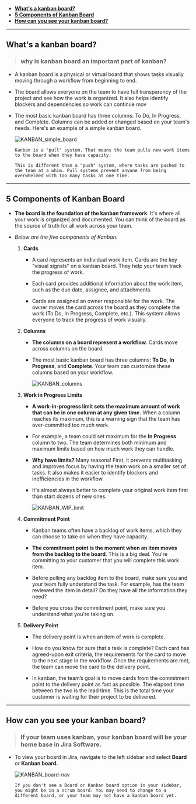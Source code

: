 - [**What's a kanban board?**](#whats-a-kanban-board)
- [**5 Components of Kanban Board**](#5-components-of-kanban-board)
- [**How can you see your kanban board?**](#how-can-you-see-your-kanban-board)

---

## **What's a kanban board?**

> ### **why is kanban board an important part of kanban?**
    
- A kanban board  is a physical or virtual board that shows tasks visually moving through a workflow from beginning to end.

- The board allows everyone on the team to have full transparency of the project and see how the work is organized. It also helps identify blockers and dependencies so work can continue mov

- The most basic kanban board has three columns: To Do, In Progress, and Complete. Columns can be added or changed based on your team's needs. Here's an example of a simple kanban board.

    ![KANBAN_simple_board](../assets/KANBAN_simple_board.gif)

    ```shell
    Kanban is a "pull" system. That means the team pulls new work items to the board when they have capacity. 

    This is different than a "push" system, where tasks are pushed to the team at a whim. Pull systems prevent anyone from being overwhelmed with too many tasks at one time.
    ```

---

## **5 Components of Kanban Board**

- **The board is the foundation of the kanban framework**. It's where all your work is organized and documented. You can think of the board as the source of truth for all work across your team.

- _Below are the five components of Kanban:_
  
  1. **Cards**
     
     - A  card  represents an individual work item. Cards are the key "visual 
     signals" on a kanban board. They help your team track the progress of work.
     
     - Each card provides additional information about the work item, such as the due date, assignee, and attachments.
     
     - Cards are assigned an owner responsible for the work. The owner moves the card across the board as they complete the work (To Do, In Progress, Complete, etc.). 
     This system allows everyone to track the progress of work visually.

  2. **Columns**

     - **The  columns  on a board represent a workflow**. Cards move across columns on the board.

     - The most basic kanban board has three columns: **To Do**, **In Progress**, and **Complete**. Your team can customize these columns based on your workflow.
       
       ![KANBAN_columns](../assets/KANBAN_columns.gif)

  3. **Work in Progress Limits**
     
     - **A  work-in-progress  limit sets the maximum amount of work that can be in one column at any given time.** When a column reaches its maximum, this is a warning sign that the team has over-committed too much work.
     
     - For example, a team could set maximum for the **In Progress** column to two. The team determines both minimum and maximum limits based on how much work they can handle.
     
     - **Why have limits?** Many reasons! First, it prevents multitasking and improves focus by having the team work on a smaller set of tasks. It also makes it easier to identify blockers and inefficiencies in the workflow. 
     
     - It's almost always better to complete your original work item first than start dozens of new ones.
       
       ![KANBAN_WIP_limit](../assets/KANBAN_WIP_limit.gif)

  4. **Commitment Point**
  
     - Kanban teams often have a backlog of work items, which they can choose to take on when they have capacity. 
     
     - **The  commitment point  is the moment when an item moves from the backlog to the board**. This is a big deal. You're committing to your customer that you will complete this work item.
     
     - Before pulling any backlog item to the board, make sure you and your team fully understand the task. For example, has the team reviewed the item in detail? Do they have all the information they need?
     
     - Before you cross the commitment point, make sure you understand what you're taking on.

  5. **Delivery Point**

     - The  delivery point  is when an item of work is complete. 
     
     - How do you know for sure that a task is complete? Each card has agreed-upon exit criteria, the requirements for the card to move to the next stage in the workflow. Once the requirements are met, the team can move the card to the delivery point.
     
     - In kanban, the team’s goal is to move cards from the commitment point to the delivery point as fast as possible. The elapsed time between the two is the lead time. This is the total time your customer is waiting for their project to be delivered.

---

## **How can you see your kanban board?**

> ### **If your team uses kanban, your kanban board will be your home base in Jira Software.**

  - To view your board in Jira, navigate to the left sidebar and select **Board** or **Kanban board.**

    ![KANBAN_board-nav](../assets/KANBAN_board-nav.gif)

    ```shell
    If you don't see a Board or Kanban board option in your sidebar, you might be in a scrum board. You may need to change to a different board, or your team may not have a kanban board yet.
    ```
